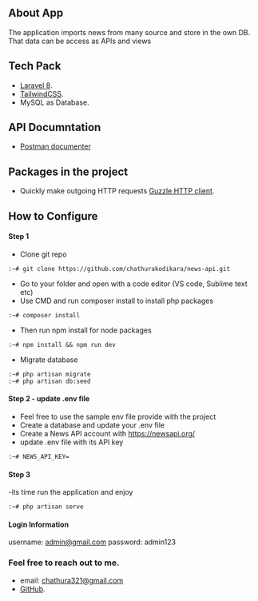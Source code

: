 ## About App
The application imports news from many source and store in the own DB. That data can be access as APIs and views



## Tech Pack

- [Laravel 8](https://laravel.com/docs/8.x).
- [TailwindCSS](https://tailwindcss.com/docs).
- MySQL as Database.

## API Documntation 
- [Postman documenter](https://documenter.getpostman.com/view/12479368/UVsHUTjK)


## Packages in the project
- Quickly make outgoing HTTP requests [ Guzzle HTTP client](https://laravel.com/docs/8.x/http-client).



## How to Configure

#### Step 1

* Clone git repo
```shell
:~# git clone https://github.com/chathurakodikara/news-api.git
```
* Go to your folder and open with a code editor (VS code, Sublime text etc)
* Use CMD and run composer install to install php packages
```shell
:~# composer install
```
* Then run npm install for node packages
```shell
:~# npm install && npm run dev
```
* Migrate database 

```shell
:~# php artisan migrate
:~# php artisan db:seed
```


#### Step 2 - update .env file 

- Feel free to use the sample env file provide with the project
- Create a database and update your .env file
- Create a News API account with https://newsapi.org/
- update .env file with its API key

```shell
:~# NEWS_API_KEY=
```
#### Step 3
-its time run the application and enjoy
```shell
:~# php artisan serve
```

#### Login Information
username: admin@gmail.com
password: admin123


### Feel free to reach out to me.
- email: chathura321@gmail.com 
- [GitHub](https://github.com/chathurakodikara/Photo9).


